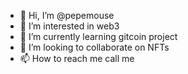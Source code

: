 - 👋 Hi, I’m @pepemouse
- 👀 I’m interested in web3
- 🌱 I’m currently learning gitcoin project
- 💞️ I’m looking to collaborate on NFTs
- 📫 How to reach me call me

<!---
pepemouse/pepemouse is a ✨ special ✨ repository because its `README.md` (this file) appears on your GitHub profile.
You can click the Preview link to take a look at your changes.
--->
